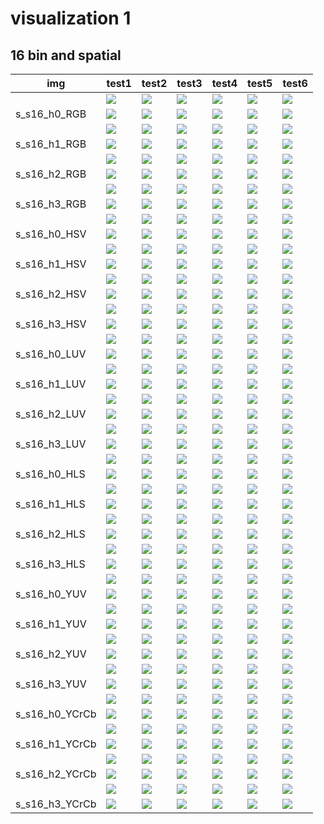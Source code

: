 # visualization 1

## 16 bin and spatial
| img | test1 | test2 | test3 | test4 | test5 | test6 |
| --- | --- | --- | --- | --- | --- | --- |
| | ![](../outimg/test1_RGB_0.jpg) | ![](../outimg/test2_RGB_0.jpg) | ![](../outimg/test3_RGB_0.jpg) | ![](../outimg/test4_RGB_0.jpg) | ![](../outimg/test5_RGB_0.jpg) | ![](../outimg/test6_RGB_0.jpg) |
| s_s16_h0_RGB | ![](../outimg/test1_s_s16_h0_RGB.jpg) | ![](../outimg/test2_s_s16_h0_RGB.jpg) | ![](../outimg/test3_s_s16_h0_RGB.jpg) | ![](../outimg/test4_s_s16_h0_RGB.jpg) | ![](../outimg/test5_s_s16_h0_RGB.jpg) | ![](../outimg/test6_s_s16_h0_RGB.jpg) |
| | ![](../outimg/test1_RGB_1.jpg) | ![](../outimg/test2_RGB_1.jpg) | ![](../outimg/test3_RGB_1.jpg) | ![](../outimg/test4_RGB_1.jpg) | ![](../outimg/test5_RGB_1.jpg) | ![](../outimg/test6_RGB_1.jpg) |
| s_s16_h1_RGB | ![](../outimg/test1_s_s16_h1_RGB.jpg) | ![](../outimg/test2_s_s16_h1_RGB.jpg) | ![](../outimg/test3_s_s16_h1_RGB.jpg) | ![](../outimg/test4_s_s16_h1_RGB.jpg) | ![](../outimg/test5_s_s16_h1_RGB.jpg) | ![](../outimg/test6_s_s16_h1_RGB.jpg) |
| | ![](../outimg/test1_RGB_2.jpg) | ![](../outimg/test2_RGB_2.jpg) | ![](../outimg/test3_RGB_2.jpg) | ![](../outimg/test4_RGB_2.jpg) | ![](../outimg/test5_RGB_2.jpg) | ![](../outimg/test6_RGB_2.jpg) |
| s_s16_h2_RGB | ![](../outimg/test1_s_s16_h2_RGB.jpg) | ![](../outimg/test2_s_s16_h2_RGB.jpg) | ![](../outimg/test3_s_s16_h2_RGB.jpg) | ![](../outimg/test4_s_s16_h2_RGB.jpg) | ![](../outimg/test5_s_s16_h2_RGB.jpg) | ![](../outimg/test6_s_s16_h2_RGB.jpg) |
| | ![](../outimg/test1_RGB_3.jpg) | ![](../outimg/test2_RGB_3.jpg) | ![](../outimg/test3_RGB_3.jpg) | ![](../outimg/test4_RGB_3.jpg) | ![](../outimg/test5_RGB_3.jpg) | ![](../outimg/test6_RGB_3.jpg) |
| s_s16_h3_RGB | ![](../outimg/test1_s_s16_h3_RGB.jpg) | ![](../outimg/test2_s_s16_h3_RGB.jpg) | ![](../outimg/test3_s_s16_h3_RGB.jpg) | ![](../outimg/test4_s_s16_h3_RGB.jpg) | ![](../outimg/test5_s_s16_h3_RGB.jpg) | ![](../outimg/test6_s_s16_h3_RGB.jpg) |
| | ![](../outimg/test1_HSV_0.jpg) | ![](../outimg/test2_HSV_0.jpg) | ![](../outimg/test3_HSV_0.jpg) | ![](../outimg/test4_HSV_0.jpg) | ![](../outimg/test5_HSV_0.jpg) | ![](../outimg/test6_HSV_0.jpg) |
| s_s16_h0_HSV | ![](../outimg/test1_s_s16_h0_HSV.jpg) | ![](../outimg/test2_s_s16_h0_HSV.jpg) | ![](../outimg/test3_s_s16_h0_HSV.jpg) | ![](../outimg/test4_s_s16_h0_HSV.jpg) | ![](../outimg/test5_s_s16_h0_HSV.jpg) | ![](../outimg/test6_s_s16_h0_HSV.jpg) |
| | ![](../outimg/test1_HSV_1.jpg) | ![](../outimg/test2_HSV_1.jpg) | ![](../outimg/test3_HSV_1.jpg) | ![](../outimg/test4_HSV_1.jpg) | ![](../outimg/test5_HSV_1.jpg) | ![](../outimg/test6_HSV_1.jpg) |
| s_s16_h1_HSV | ![](../outimg/test1_s_s16_h1_HSV.jpg) | ![](../outimg/test2_s_s16_h1_HSV.jpg) | ![](../outimg/test3_s_s16_h1_HSV.jpg) | ![](../outimg/test4_s_s16_h1_HSV.jpg) | ![](../outimg/test5_s_s16_h1_HSV.jpg) | ![](../outimg/test6_s_s16_h1_HSV.jpg) |
| | ![](../outimg/test1_HSV_2.jpg) | ![](../outimg/test2_HSV_2.jpg) | ![](../outimg/test3_HSV_2.jpg) | ![](../outimg/test4_HSV_2.jpg) | ![](../outimg/test5_HSV_2.jpg) | ![](../outimg/test6_HSV_2.jpg) |
| s_s16_h2_HSV | ![](../outimg/test1_s_s16_h2_HSV.jpg) | ![](../outimg/test2_s_s16_h2_HSV.jpg) | ![](../outimg/test3_s_s16_h2_HSV.jpg) | ![](../outimg/test4_s_s16_h2_HSV.jpg) | ![](../outimg/test5_s_s16_h2_HSV.jpg) | ![](../outimg/test6_s_s16_h2_HSV.jpg) |
| | ![](../outimg/test1_HSV_3.jpg) | ![](../outimg/test2_HSV_3.jpg) | ![](../outimg/test3_HSV_3.jpg) | ![](../outimg/test4_HSV_3.jpg) | ![](../outimg/test5_HSV_3.jpg) | ![](../outimg/test6_HSV_3.jpg) |
| s_s16_h3_HSV | ![](../outimg/test1_s_s16_h3_HSV.jpg) | ![](../outimg/test2_s_s16_h3_HSV.jpg) | ![](../outimg/test3_s_s16_h3_HSV.jpg) | ![](../outimg/test4_s_s16_h3_HSV.jpg) | ![](../outimg/test5_s_s16_h3_HSV.jpg) | ![](../outimg/test6_s_s16_h3_HSV.jpg) |
| | ![](../outimg/test1_LUV_0.jpg) | ![](../outimg/test2_LUV_0.jpg) | ![](../outimg/test3_LUV_0.jpg) | ![](../outimg/test4_LUV_0.jpg) | ![](../outimg/test5_LUV_0.jpg) | ![](../outimg/test6_LUV_0.jpg) |
| s_s16_h0_LUV | ![](../outimg/test1_s_s16_h0_LUV.jpg) | ![](../outimg/test2_s_s16_h0_LUV.jpg) | ![](../outimg/test3_s_s16_h0_LUV.jpg) | ![](../outimg/test4_s_s16_h0_LUV.jpg) | ![](../outimg/test5_s_s16_h0_LUV.jpg) | ![](../outimg/test6_s_s16_h0_LUV.jpg) |
| | ![](../outimg/test1_LUV_1.jpg) | ![](../outimg/test2_LUV_1.jpg) | ![](../outimg/test3_LUV_1.jpg) | ![](../outimg/test4_LUV_1.jpg) | ![](../outimg/test5_LUV_1.jpg) | ![](../outimg/test6_LUV_1.jpg) |
| s_s16_h1_LUV | ![](../outimg/test1_s_s16_h1_LUV.jpg) | ![](../outimg/test2_s_s16_h1_LUV.jpg) | ![](../outimg/test3_s_s16_h1_LUV.jpg) | ![](../outimg/test4_s_s16_h1_LUV.jpg) | ![](../outimg/test5_s_s16_h1_LUV.jpg) | ![](../outimg/test6_s_s16_h1_LUV.jpg) |
| | ![](../outimg/test1_LUV_2.jpg) | ![](../outimg/test2_LUV_2.jpg) | ![](../outimg/test3_LUV_2.jpg) | ![](../outimg/test4_LUV_2.jpg) | ![](../outimg/test5_LUV_2.jpg) | ![](../outimg/test6_LUV_2.jpg) |
| s_s16_h2_LUV | ![](../outimg/test1_s_s16_h2_LUV.jpg) | ![](../outimg/test2_s_s16_h2_LUV.jpg) | ![](../outimg/test3_s_s16_h2_LUV.jpg) | ![](../outimg/test4_s_s16_h2_LUV.jpg) | ![](../outimg/test5_s_s16_h2_LUV.jpg) | ![](../outimg/test6_s_s16_h2_LUV.jpg) |
| | ![](../outimg/test1_LUV_3.jpg) | ![](../outimg/test2_LUV_3.jpg) | ![](../outimg/test3_LUV_3.jpg) | ![](../outimg/test4_LUV_3.jpg) | ![](../outimg/test5_LUV_3.jpg) | ![](../outimg/test6_LUV_3.jpg) |
| s_s16_h3_LUV | ![](../outimg/test1_s_s16_h3_LUV.jpg) | ![](../outimg/test2_s_s16_h3_LUV.jpg) | ![](../outimg/test3_s_s16_h3_LUV.jpg) | ![](../outimg/test4_s_s16_h3_LUV.jpg) | ![](../outimg/test5_s_s16_h3_LUV.jpg) | ![](../outimg/test6_s_s16_h3_LUV.jpg) |
| | ![](../outimg/test1_HLS_0.jpg) | ![](../outimg/test2_HLS_0.jpg) | ![](../outimg/test3_HLS_0.jpg) | ![](../outimg/test4_HLS_0.jpg) | ![](../outimg/test5_HLS_0.jpg) | ![](../outimg/test6_HLS_0.jpg) |
| s_s16_h0_HLS | ![](../outimg/test1_s_s16_h0_HLS.jpg) | ![](../outimg/test2_s_s16_h0_HLS.jpg) | ![](../outimg/test3_s_s16_h0_HLS.jpg) | ![](../outimg/test4_s_s16_h0_HLS.jpg) | ![](../outimg/test5_s_s16_h0_HLS.jpg) | ![](../outimg/test6_s_s16_h0_HLS.jpg) |
| | ![](../outimg/test1_HLS_1.jpg) | ![](../outimg/test2_HLS_1.jpg) | ![](../outimg/test3_HLS_1.jpg) | ![](../outimg/test4_HLS_1.jpg) | ![](../outimg/test5_HLS_1.jpg) | ![](../outimg/test6_HLS_1.jpg) |
| s_s16_h1_HLS | ![](../outimg/test1_s_s16_h1_HLS.jpg) | ![](../outimg/test2_s_s16_h1_HLS.jpg) | ![](../outimg/test3_s_s16_h1_HLS.jpg) | ![](../outimg/test4_s_s16_h1_HLS.jpg) | ![](../outimg/test5_s_s16_h1_HLS.jpg) | ![](../outimg/test6_s_s16_h1_HLS.jpg) |
| | ![](../outimg/test1_HLS_2.jpg) | ![](../outimg/test2_HLS_2.jpg) | ![](../outimg/test3_HLS_2.jpg) | ![](../outimg/test4_HLS_2.jpg) | ![](../outimg/test5_HLS_2.jpg) | ![](../outimg/test6_HLS_2.jpg) |
| s_s16_h2_HLS | ![](../outimg/test1_s_s16_h2_HLS.jpg) | ![](../outimg/test2_s_s16_h2_HLS.jpg) | ![](../outimg/test3_s_s16_h2_HLS.jpg) | ![](../outimg/test4_s_s16_h2_HLS.jpg) | ![](../outimg/test5_s_s16_h2_HLS.jpg) | ![](../outimg/test6_s_s16_h2_HLS.jpg) |
| | ![](../outimg/test1_HLS_3.jpg) | ![](../outimg/test2_HLS_3.jpg) | ![](../outimg/test3_HLS_3.jpg) | ![](../outimg/test4_HLS_3.jpg) | ![](../outimg/test5_HLS_3.jpg) | ![](../outimg/test6_HLS_3.jpg) |
| s_s16_h3_HLS | ![](../outimg/test1_s_s16_h3_HLS.jpg) | ![](../outimg/test2_s_s16_h3_HLS.jpg) | ![](../outimg/test3_s_s16_h3_HLS.jpg) | ![](../outimg/test4_s_s16_h3_HLS.jpg) | ![](../outimg/test5_s_s16_h3_HLS.jpg) | ![](../outimg/test6_s_s16_h3_HLS.jpg) |
| | ![](../outimg/test1_YUV_0.jpg) | ![](../outimg/test2_YUV_0.jpg) | ![](../outimg/test3_YUV_0.jpg) | ![](../outimg/test4_YUV_0.jpg) | ![](../outimg/test5_YUV_0.jpg) | ![](../outimg/test6_YUV_0.jpg) |
| s_s16_h0_YUV | ![](../outimg/test1_s_s16_h0_YUV.jpg) | ![](../outimg/test2_s_s16_h0_YUV.jpg) | ![](../outimg/test3_s_s16_h0_YUV.jpg) | ![](../outimg/test4_s_s16_h0_YUV.jpg) | ![](../outimg/test5_s_s16_h0_YUV.jpg) | ![](../outimg/test6_s_s16_h0_YUV.jpg) |
| | ![](../outimg/test1_YUV_1.jpg) | ![](../outimg/test2_YUV_1.jpg) | ![](../outimg/test3_YUV_1.jpg) | ![](../outimg/test4_YUV_1.jpg) | ![](../outimg/test5_YUV_1.jpg) | ![](../outimg/test6_YUV_1.jpg) |
| s_s16_h1_YUV | ![](../outimg/test1_s_s16_h1_YUV.jpg) | ![](../outimg/test2_s_s16_h1_YUV.jpg) | ![](../outimg/test3_s_s16_h1_YUV.jpg) | ![](../outimg/test4_s_s16_h1_YUV.jpg) | ![](../outimg/test5_s_s16_h1_YUV.jpg) | ![](../outimg/test6_s_s16_h1_YUV.jpg) |
| | ![](../outimg/test1_YUV_2.jpg) | ![](../outimg/test2_YUV_2.jpg) | ![](../outimg/test3_YUV_2.jpg) | ![](../outimg/test4_YUV_2.jpg) | ![](../outimg/test5_YUV_2.jpg) | ![](../outimg/test6_YUV_2.jpg) |
| s_s16_h2_YUV | ![](../outimg/test1_s_s16_h2_YUV.jpg) | ![](../outimg/test2_s_s16_h2_YUV.jpg) | ![](../outimg/test3_s_s16_h2_YUV.jpg) | ![](../outimg/test4_s_s16_h2_YUV.jpg) | ![](../outimg/test5_s_s16_h2_YUV.jpg) | ![](../outimg/test6_s_s16_h2_YUV.jpg) |
| | ![](../outimg/test1_YUV_3.jpg) | ![](../outimg/test2_YUV_3.jpg) | ![](../outimg/test3_YUV_3.jpg) | ![](../outimg/test4_YUV_3.jpg) | ![](../outimg/test5_YUV_3.jpg) | ![](../outimg/test6_YUV_3.jpg) |
| s_s16_h3_YUV | ![](../outimg/test1_s_s16_h3_YUV.jpg) | ![](../outimg/test2_s_s16_h3_YUV.jpg) | ![](../outimg/test3_s_s16_h3_YUV.jpg) | ![](../outimg/test4_s_s16_h3_YUV.jpg) | ![](../outimg/test5_s_s16_h3_YUV.jpg) | ![](../outimg/test6_s_s16_h3_YUV.jpg) |
| | ![](../outimg/test1_YCrCb_0.jpg) | ![](../outimg/test2_YCrCb_0.jpg) | ![](../outimg/test3_YCrCb_0.jpg) | ![](../outimg/test4_YCrCb_0.jpg) | ![](../outimg/test5_YCrCb_0.jpg) | ![](../outimg/test6_YCrCb_0.jpg) |
| s_s16_h0_YCrCb | ![](../outimg/test1_s_s16_h0_YCrCb.jpg) | ![](../outimg/test2_s_s16_h0_YCrCb.jpg) | ![](../outimg/test3_s_s16_h0_YCrCb.jpg) | ![](../outimg/test4_s_s16_h0_YCrCb.jpg) | ![](../outimg/test5_s_s16_h0_YCrCb.jpg) | ![](../outimg/test6_s_s16_h0_YCrCb.jpg) |
| | ![](../outimg/test1_YCrCb_1.jpg) | ![](../outimg/test2_YCrCb_1.jpg) | ![](../outimg/test3_YCrCb_1.jpg) | ![](../outimg/test4_YCrCb_1.jpg) | ![](../outimg/test5_YCrCb_1.jpg) | ![](../outimg/test6_YCrCb_1.jpg) |
| s_s16_h1_YCrCb | ![](../outimg/test1_s_s16_h1_YCrCb.jpg) | ![](../outimg/test2_s_s16_h1_YCrCb.jpg) | ![](../outimg/test3_s_s16_h1_YCrCb.jpg) | ![](../outimg/test4_s_s16_h1_YCrCb.jpg) | ![](../outimg/test5_s_s16_h1_YCrCb.jpg) | ![](../outimg/test6_s_s16_h1_YCrCb.jpg) |
| | ![](../outimg/test1_YCrCb_2.jpg) | ![](../outimg/test2_YCrCb_2.jpg) | ![](../outimg/test3_YCrCb_2.jpg) | ![](../outimg/test4_YCrCb_2.jpg) | ![](../outimg/test5_YCrCb_2.jpg) | ![](../outimg/test6_YCrCb_2.jpg) |
| s_s16_h2_YCrCb | ![](../outimg/test1_s_s16_h2_YCrCb.jpg) | ![](../outimg/test2_s_s16_h2_YCrCb.jpg) | ![](../outimg/test3_s_s16_h2_YCrCb.jpg) | ![](../outimg/test4_s_s16_h2_YCrCb.jpg) | ![](../outimg/test5_s_s16_h2_YCrCb.jpg) | ![](../outimg/test6_s_s16_h2_YCrCb.jpg) |
| | ![](../outimg/test1_YCrCb_3.jpg) | ![](../outimg/test2_YCrCb_3.jpg) | ![](../outimg/test3_YCrCb_3.jpg) | ![](../outimg/test4_YCrCb_3.jpg) | ![](../outimg/test5_YCrCb_3.jpg) | ![](../outimg/test6_YCrCb_3.jpg) |
| s_s16_h3_YCrCb | ![](../outimg/test1_s_s16_h3_YCrCb.jpg) | ![](../outimg/test2_s_s16_h3_YCrCb.jpg) | ![](../outimg/test3_s_s16_h3_YCrCb.jpg) | ![](../outimg/test4_s_s16_h3_YCrCb.jpg) | ![](../outimg/test5_s_s16_h3_YCrCb.jpg) | ![](../outimg/test6_s_s16_h3_YCrCb.jpg) |
